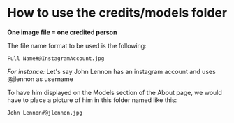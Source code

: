 # How to use the credits/models folder #

**One image file = one credited person**

The file name format to be used is the following:

```Full Name#@InstagramAccount.jpg```

*For instance:* Let's say John Lennon has an instagram account and uses @jlennon as username

To have him displayed on the Models section of the About page, we would have to place a picture of him in this folder named like this:

```John Lennon#@jlennon.jpg```